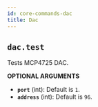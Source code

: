 ```yaml
---
id: core-commands-dac
title: Dac
---
```


## `dac.test`

Tests MCP4725 DAC.

**OPTIONAL ARGUMENTS**

  - **`port`** (int): Default is `1`.
  - **`address`** (int): Default is `96`.

